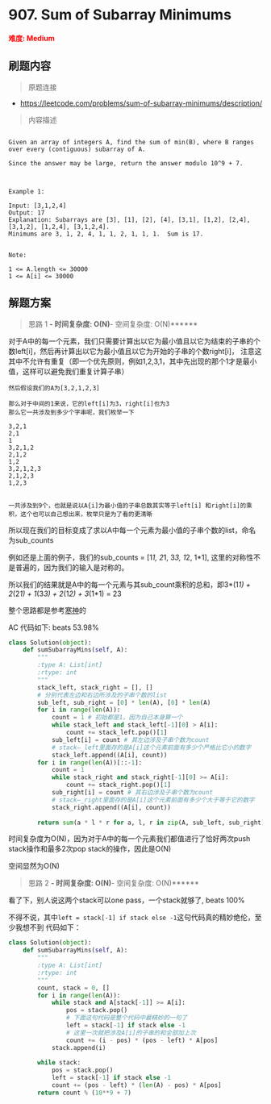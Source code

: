 # 907. Sum of Subarray Minimums

**<font color=red>难度: Medium</font>**

## 刷题内容

> 原题连接

* https://leetcode.com/problems/sum-of-subarray-minimums/description/

> 内容描述

```

Given an array of integers A, find the sum of min(B), where B ranges over every (contiguous) subarray of A.

Since the answer may be large, return the answer modulo 10^9 + 7.

 

Example 1:

Input: [3,1,2,4]
Output: 17
Explanation: Subarrays are [3], [1], [2], [4], [3,1], [1,2], [2,4], [3,1,2], [1,2,4], [3,1,2,4]. 
Minimums are 3, 1, 2, 4, 1, 1, 2, 1, 1, 1.  Sum is 17.
 

Note:

1 <= A.length <= 30000
1 <= A[i] <= 30000
```

## 解题方案

> 思路 1
******- 时间复杂度: O(N)******- 空间复杂度: O(N)******



对于A中的每一个元素，我们只需要计算出以它为最小值且以它为结束的子串的个数left[i]，然后再计算出以它为最小值且以它为开始的子串的个数right[i]，
注意这其中不允许有重复（即一个优先原则，例如1,2,3,1，其中先出现的那个1才是最小值，这样可以避免我们重复计算子串）

```
然后假设我们的A为[3,2,1,2,3]

那么对于中间的1来说，它的left[i]为3，right[i]也为3
那么它一共涉及到多少个字串呢，我们枚举一下

3,2,1
2,1
1
3,2,1,2
2,1,2
1,2
3,2,1,2,3
2,1,2,3
1,2,3


一共涉及到9个，也就是说以A{i]为最小值的子串总数其实等于left[i] 和right[i]的乘积，这个也可以自己想出来，枚举只是为了看的更清晰
```

所以现在我们的目标变成了求以A中每一个元素为最小值的子串个数的list，命名为sub_counts

例如还是上面的例子，我们的sub_counts = [1*1, 2*1, 3*3, 1*2, 1*1], 这里的对称性不是普遍的，因为我们的输入是对称的。

所以我们的结果就是A中的每一个元素与其sub_count乘积的总和，即3*(1*1) + 2*(2*1) + 1*(3*3) + 2*(1*2) + 3*(1*1) = 23


整个思路都是参考[寒神](https://leetcode.com/problems/sum-of-subarray-minimums/discuss/170750/C++JavaPython-Stack-Solution?page=2)的

AC 代码如下:
beats 53.98%


```python
class Solution(object):
    def sumSubarrayMins(self, A):
        """
        :type A: List[int]
        :rtype: int
        """
        stack_left, stack_right = [], []
        # 分别代表左边和右边所涉及的子串个数的list
        sub_left, sub_right = [0] * len(A), [0] * len(A)
        for i in range(len(A)):
            count = 1 # 初始都是1，因为自己本身算一个
            while stack_left and stack_left[-1][0] > A[i]:
                count += stack_left.pop()[1]
            sub_left[i] = count # 其左边涉及子串个数为count
            # stack—_left里面存的是A[i]这个元素前面有多少个严格比它小的数字
            stack_left.append((A[i], count)) 
        for i in range(len(A))[::-1]:
            count = 1 
            while stack_right and stack_right[-1][0] >= A[i]:
                count += stack_right.pop()[1]
            sub_right[i] = count # 其右边涉及子串个数为count
            # stack—_right里面存的是A[i]这个元素前面有多少个大于等于它的数字
            stack_right.append((A[i], count))
        
        return sum(a * l * r for a, l, r in zip(A, sub_left, sub_right)) % (10**9 + 7)
```

时间复杂度为O(N)，因为对于A中的每一个元素我们都值进行了恰好两次push stack操作和最多2次pop stack的操作，因此是O(N)

空间显然为O(N)


> 思路 2
******- 时间复杂度: O(N)******- 空间复杂度: O(N)******


看了下，别人说这两个stack可以one pass，一个stack就够了, beats 100%


不得不说，其中```left = stack[-1] if stack else -1```这句代码真的精妙绝伦，至少我想不到
代码如下：


```python
class Solution(object):
    def sumSubarrayMins(self, A):
        """
        :type A: List[int]
        :rtype: int
        """
        count, stack = 0, []
        for i in range(len(A)):
            while stack and A[stack[-1]] >= A[i]:
                pos = stack.pop()
                # 下面这句代码是整个代码中最精妙的一句了
                left = stack[-1] if stack else -1
                # 这里一次就把涉及A[i]的子串的和全部加上次
                count += (i - pos) * (pos - left) * A[pos]
            stack.append(i)
            
        while stack:
            pos = stack.pop()
            left = stack[-1] if stack else -1
            count += (pos - left) * (len(A) - pos) * A[pos]
        return count % (10**9 + 7)
```



















